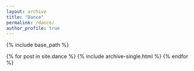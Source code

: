 ```yaml
---
layout: archive
title: "Dance"
permalink: /dance/
author_profile: true
---
```


{% include base_path %}

{% for post in site.dance %}
  {% include archive-single.html %}
{% endfor %}
